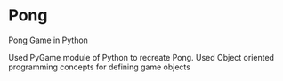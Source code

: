 # Pong
Pong Game in Python

Used PyGame module of Python to recreate Pong. Used Object oriented programming concepts for defining game objects
